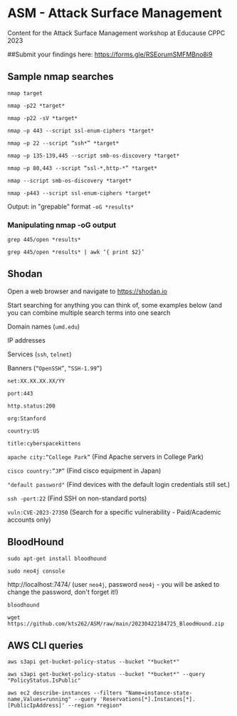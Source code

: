 # ASM - Attack Surface Management
Content for the Attack Surface Management workshop at Educause CPPC 2023

##Submit your findings here: https://forms.gle/RSEorumSMFMBno8i9


## Sample nmap searches

`nmap target`

`nmap -p22 *target*`

`nmap -p22 -sV *target*`

`nmap –p 443 --script ssl-enum-ciphers *target*`

`nmap –p 22 --script “ssh*” *target*`

`nmap –p 135-139,445 --script smb-os-discovery *target*`

`nmap –p 80,443 --script “ssl-*,http-*” *target*`

`nmap --script smb-os-discovery *target*`

`nmap -p443 --script ssl-enum-ciphers *target*`


Output: in "grepable" format `-oG *results*`

### Manipulating nmap -oG output

`grep 445/open *results*`

`grep 445/open *results* | awk ‘{ print $2}’`


## Shodan

Open a web browser and navigate to https://shodan.io 

Start searching for anything you can think of, some examples below (and you can combine multiple search terms into one search

Domain names (`umd.edu`)

IP addresses

Services (`ssh`, `telnet`)

Banners (`“OpenSSH”`, `“SSH-1.99”`)

`net:XX.XX.XX.XX/YY`

`port:443`

`http.status:200`

`org:Stanford`

`country:US`

`title:cyberspacekittens`

`apache city:“College Park”` (Find Apache servers in College Park)

`cisco country:”JP”` (Find cisco equipment in Japan)

`"default password"` (Find devices with the default login credentials still set.)

`ssh -port:22` (Find SSH on non-standard ports)

`vuln:CVE-2023-27350` (Search for a specific vulnerability - Paid/Academic accounts only)


## BloodHound

`sudo apt-get install bloodhound`

`sudo neo4j console`

http://localhost:7474/ (user `neo4j`, password `neo4j` - you will be asked to change the password, don't forget it!)

`bloodhound`

`wget https://github.com/kts262/ASM/raw/main/20230422184725_BloodHound.zip`

## AWS CLI queries

`aws s3api get-bucket-policy-status --bucket "*bucket*"`

`aws s3api get-bucket-policy-status --bucket "*bucket*" --query "PolicyStatus.IsPublic"`



`aws ec2 describe-instances --filters "Name=instance-state-name,Values=running" --query 'Reservations[*].Instances[*].[PublicIpAddress]' --region *region*`
